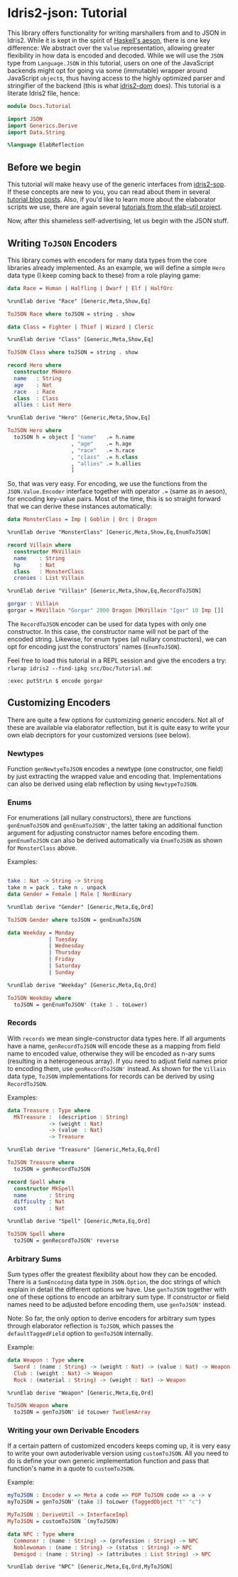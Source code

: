 # Idris2-json: Tutorial

This library offers functionality for writing marshallers
from and to JSON in Idris2. While it is kept in the spirit
of [Haskell's aeson](https://hackage.haskell.org/package/aeson),
there is one key difference: We abstract over the `Value`
representation, allowing greater flexibility in how data
is encoded and decoded. While we will use the `JSON` type
from `Language.JSON` in this tutorial, users on one of the
JavaScript backends might opt for going via some (immutable)
wrapper around JavaScript `object`s, thus having access
to the highly optimized parser and stringifier of the backend
(this is what [idris2-dom](https://github.com/stefan-hoeck/idris2-dom)
does). This tutorial is a literate Idris2 file, hence:

```idris
module Docs.Tutorial

import JSON
import Generics.Derive
import Data.String

%language ElabReflection
```

## Before we begin

This tutorial will make heavy use of the generic
interfaces from [idris2-sop](https://github.com/stefan-hoeck/idris2-sop).
If these concepts are new to you, you can read about
them in several [tutorial blog posts](https://github.com/stefan-hoeck/idris2-sop/blob/main/src/Doc/Index.md).
Also, if you'd like to learn more about the elaborator scripts
we use, there are again several
[tutorials from the elab-util project](https://github.com/stefan-hoeck/idris2-elab-util/blob/main/src/Doc/Index.md).

Now, after this shameless self-advertising, let us begin with
the JSON stuff.

## Writing `ToJSON` Encoders

This library comes with encoders for many data types from
the core libraries already implemented. As an example, we
will define a simple `Hero` data type (I keep coming back
to these) from a role playing game:

```idris
data Race = Human | Halfling | Dwarf | Elf | HalfOrc

%runElab derive "Race" [Generic,Meta,Show,Eq]

ToJSON Race where toJSON = string . show

data Class = Fighter | Thief | Wizard | Cleric

%runElab derive "Class" [Generic,Meta,Show,Eq]

ToJSON Class where toJSON = string . show

record Hero where
  constructor MkHero
  name   : String
  age    : Nat
  race   : Race
  class  : Class
  allies : List Hero

%runElab derive "Hero" [Generic,Meta,Show,Eq]

ToJSON Hero where
  toJSON h = object [ "name"   .= h.name
                    , "age"    .= h.age
                    , "race"   .= h.race
                    , "class"  .= h.class
                    , "allies" .= h.allies
                    ]
```

So, that was very easy. For encoding, we use the functions
from the `JSON.Value.Encoder` interface together with operator
`.=` (same as in aeson), for encoding key-value pairs.
Most of the time, this is so straight forward that we can derive
these instances automatically:


```idris
data MonsterClass = Imp | Goblin | Orc | Dragon

%runElab derive "MonsterClass" [Generic,Meta,Show,Eq,EnumToJSON]

record Villain where
  constructor MkVillain
  name    : String
  hp      : Nat
  class   : MonsterClass
  cronies : List Villain

%runElab derive "Villain" [Generic,Meta,Show,Eq,RecordToJSON]

gorgar : Villain
gorgar = MkVillain "Gorgar" 2000 Dragon [MkVillain "Igor" 10 Imp []]
```

The `RecordToJSON` encoder can be used for data types with only
one constructor. In this case, the constructor name will not
be part of the encoded string. Likewise, for enum types (all nullary
constructors), we can opt for encoding just the constructors' names
(`EnumToJSON`).

Feel free to load this tutorial in a REPL session and give
the encoders a try: `rlwrap idris2 --find-ipkg src/Doc/Tutorial.md`:

```repl
:exec putStrLn $ encode gorgar
```

## Customizing Encoders

There are quite a few options for customizing generic encoders.
Not all of these are available via elaborator
reflection, but it is quite easy to write your own elab decriptors
for your customized versions (see below).

### Newtypes
Function `genNewtyeToJSON` encodes a newtype (one constructor, one field)
by just extracting the wrapped value and encoding that. Implementations
can also be derived using elab reflection by using `NewtypeToJSON`.

### Enums
For enumerations (all nullary constructors), there are functions
`genEnumToJSON` and `genEnumToJSON'`, the latter taking an additional
function argument for adjusting constructor names before encoding
them. `genEnumToJSON` can also be derived automatically via
`EnumToJSON` as shown for `MonsterClass` above.

Examples:

```idris

take : Nat -> String -> String
take n = pack . take n . unpack
data Gender = Female | Male | NonBinary

%runElab derive "Gender" [Generic,Meta,Eq,Ord]

ToJSON Gender where toJSON = genEnumToJSON

data Weekday = Monday
             | Tuesday
             | Wednesday
             | Thursday
             | Friday
             | Saturday
             | Sunday

%runElab derive "Weekday" [Generic,Meta,Eq,Ord]

ToJSON Weekday where
  toJSON = genEnumToJSON' (take 3 . toLower)
```

### Records
With `records` we mean single-constructor data types here. If all
arguments have a name, `genRecordToJSON` will encode these as
a mapping from field name to encoded value, otherwise they will
be encoded as n-ary sums (resulting in a heterogeneous array).
If you need to adjust field names prior to encoding them,
use `genRecordToJSON'` instead.
As shown for the `Villain` data type, `ToJSON` implementations
for records can be derived by using `RecordToJSON`.

Examples:

```idris
data Treasure : Type where
  MkTreasure :  (description : String)
             -> (weight : Nat)
             -> (value  : Nat)
             -> Treasure

%runElab derive "Treasure" [Generic,Meta,Eq,Ord]

ToJSON Treasure where
  toJSON = genRecordToJSON

record Spell where
  constructor MkSpell
  name       : String
  difficulty : Nat
  cost       : Nat

%runElab derive "Spell" [Generic,Meta,Eq,Ord]

ToJSON Spell where
  toJSON = genRecordToJSON' reverse
```

### Arbitrary Sums
Sum types offer the greatest flexibility about how they
can be encoded. There is a `SumEncoding` data type in `JSON.Option`,
the doc strings of which explain in detail the different options we
have. Use `genToJSON` together with one of these options to encode
an arbitrary sum type. If constructor or field names need to
be adjusted before encoding them, use `genToJSON'` instead.

Note: So far, the only option to derive encoders for arbitrary
sum types through elaborator reflection is `ToJSON`, which
passes the `defaultTaggedField` option to `genToJSON` internally.

Example:

```idris
data Weapon : Type where
  Sword : (name : String) -> (weight : Nat) -> (value : Nat) -> Weapon
  Club : (weight : Nat) -> Weapon
  Rock : (material : String) -> (weight : Nat) -> Weapon

%runElab derive "Weapon" [Generic,Meta,Eq,Ord]

ToJSON Weapon where
  toJSON = genToJSON' id toLower TwoElemArray
```

### Writing your own Derivable Encoders

If a certain pattern of customized encoders keeps coming up,
it is very easy to write your own autoderivable version
using `customToJSON`. All you need to do is define
your own generic implementation function and pass that
function's name in a quote to `customToJSON`.

Example:

```idris
myToJSON : Encoder v => Meta a code => POP ToJSON code => a -> v
myToJSON = genToJSON' (take 3) toLower (TaggedObject "t" "c")

MyToJSON : DeriveUtil -> InterfaceImpl
MyToJSON = customToJSON `(myToJSON)

data NPC : Type where
  Commoner : (name : String) -> (profession : String) -> NPC
  Noblewoman : (name : String) -> (status : String) -> NPC
  Demigod : (name : String) -> (attributes : List String) -> NPC

%runElab derive "NPC" [Generic,Meta,Eq,Ord,MyToJSON]
```
